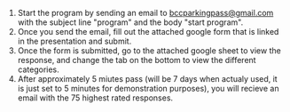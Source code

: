 1. Start the program by sending an email to bccparkingpass@gmail.com with the subject line "program" and the body "start program".
2. Once you send the email, fill out the attached google form that is linked in the presentation and submit.
3. Once the form is submitted, go to the attached google sheet to view the response, and change the tab on the bottom to view the different categories.
4. After approximately 5 miutes pass (will be 7 days when actualy used, it is just set to 5 minutes for demonstration purposes), you will recieve an email with the 75 highest rated responses.
